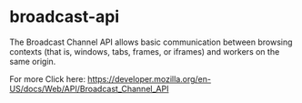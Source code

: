 # broadcast-api
The Broadcast Channel API allows basic communication between browsing contexts (that is, windows, tabs, frames, or iframes) and workers on the same origin.

For more Click here:
https://developer.mozilla.org/en-US/docs/Web/API/Broadcast_Channel_API
